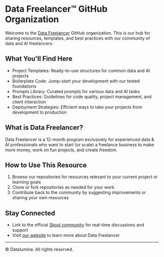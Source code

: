 # Data Freelancer™ GitHub Organization

Welcome to the [Data Freelancer](https://www.skool.com/data-freelancer/) GitHub organization. This is our hub for sharing resources, templates, and best practices with our community of data and AI freelancers.

## What You'll Find Here

- Project Templates: Ready-to-use structures for common data and AI projects
- Boilerplate Code: Jump-start your development with our tested foundations
- Prompts Library: Curated prompts for various data and AI tasks
- Best Practices: Guidelines for code quality, project management, and client interaction
- Deployment Strategies: Efficient ways to take your projects from development to production

## What is Data Freelancer?

Data Freelancer is a 12-month program exclusively for experienced data & AI professionals who want to start (or scale) a freelance business to make more money, work on fun projects, and create freedom.

## How to Use This Resource

1. Browse our repositories for resources relevant to your current project or learning goals
2. Clone or fork repositories as needed for your work
3. Contribute back to the community by suggesting improvements or sharing your own resources

## Stay Connected

- Link to the official [Skool community](https://www.skool.com/data-freelancer/) for real-time discussions and support
- Visit [our website](https://www.datalumina.com/data-freelancer) to learn more about Data Freelancer

---

© Datalumina. All rights reserved.
